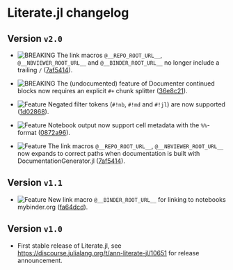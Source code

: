 # Literate.jl changelog

## Version `v2.0`

* ![BREAKING][badge-breaking] The link macros `@__REPO_ROOT_URL__`, `@__NBVIEWER_ROOT_URL__`
  and `@__BINDER_ROOT_URL__` no longer include a trailing `/` ([7af5414][7af5414]).

* ![BREAKING][badge-breaking] The (undocumented) feature of Documenter continued blocks now
  requires an explicit `#+` chunk splitter ([36e8c21][36e8c21]).

* ![Feature][badge-feature] Negated filter tokens (`#!nb`, `#!md` and `#!jl`) are now
  supported ([1d02868][1d02868]).

* ![Feature][badge-feature] Notebook output now support cell metadata with the `%%`-format
   ([0872a96][0872a96]).

* ![Feature][badge-feature] The link macros `@__REPO_ROOT_URL__`, `@__NBVIEWER_ROOT_URL__`
  now expands to correct paths when documentation is built with DocumentationGenerator.jl
  ([7af5414][7af5414]).

## Version `v1.1`

* ![Feature][badge-feature] New link macro `@__BINDER_ROOT_URL__` for linking to notebooks
  mybinder.org ([fa64dcd][fa64dcd]).

## Version `v1.0`

* First stable release of Literate.jl, see https://discourse.julialang.org/t/ann-literate-jl/10651
  for release announcement.


[7af5414]: https://github.com/fredrikekre/Literate.jl/commit/7af541461672c3098cc99c471377f0d379839fe8
[36e8c21]: https://github.com/fredrikekre/Literate.jl/commit/36e8c210478a8be83ce0b2ce961ecd5c1abc8b45
[1d02868]: https://github.com/fredrikekre/Literate.jl/commit/1d0286818f4946caf84420736cd64608a776d294
[0872a96]: https://github.com/fredrikekre/Literate.jl/commit/0872a96a88dbf3d7647e6e78612cb9b7ed300428
[fa64dcd]: https://github.com/fredrikekre/Literate.jl/commit/fa64dcd796543b2ea8f7e036f397f42549bd87f5

[badge-breaking]: https://img.shields.io/badge/BREAKING-red.svg
[badge-deprecation]: https://img.shields.io/badge/deprecation-orange.svg
[badge-feature]: https://img.shields.io/badge/feature-green.svg
[badge-enhancement]: https://img.shields.io/badge/enhancement-blue.svg
[badge-bugfix]: https://img.shields.io/badge/bugfix-purple.svg
[badge-security]: https://img.shields.io/badge/security-black.svg
[badge-experimental]: https://img.shields.io/badge/experimental-lightgrey.svg
[badge-maintenance]: https://img.shields.io/badge/maintenance-gray.svg

<!--
# Badges

![BREAKING][badge-breaking]
![Deprecation][badge-deprecation]
![Feature][badge-feature]
![Enhancement][badge-enhancement]
![Bugfix][badge-bugfix]
![Security][badge-security]
![Experimental][badge-experimental]
![Maintenance][badge-maintenance]
-->
